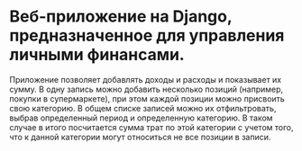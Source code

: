 # Веб-приложение на Django, предназначенное для управления личными финансами.

Приложение позволяет добавлять доходы и расходы и показывает их сумму.
В одну запись можно добавить несколько позиций (например, покупки в супермаркете), при этом каждой позиции можно присвоить свою категорию.
В общем списке записей можно их отфильтровать, выбрав определенный период и определенную категорию. 
В таком случае в итого посчитается сумма трат по этой категории с учетом того, что к данной категории могут относиться не все позиции в записи.
